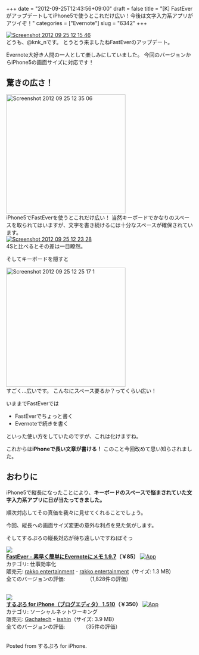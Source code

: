 +++
date = "2012-09-25T12:43:56+09:00"
draft = false
title = "[K] FastEverがアップデートしてiPhone5で使うとこれだけ広い！今後は文字入力系アプリがアツイぞ！"
categories = ["Evernote"]
slug = "6342"
+++

<div class="center"><a href="https://knk-n.com/images/2012/09/screenshot_2012-09-25_12.15.46.jpg"><img src="https://knk-n.com/images/2012/09/screenshot_2012-09-25_12.15.46.jpg" alt="Screenshot 2012 09 25 12 15 46" title="screenshot_2012-09-25_12.15.46.jpg" border="0" width="" height="" /></a></div>
どうも、@knk_nです。
とうとう来ましたねFastEverのアップデート。

Evernote大好き人間の一人として楽しみにしていました。
今回のバージョンからiPhone5の画面サイズに対応です！<!--more--><h2>驚きの広さ！</h2>
<div class="center"><a href="https://knk-n.com/images/2012/09/screenshot_2012-09-25_12.35.06.jpg"><img src="https://knk-n.com/images/2012/09/screenshot_2012-09-25_12.35.06.jpg" alt="Screenshot 2012 09 25 12 35 06" title="screenshot_2012-09-25_12.35.06.jpg" border="0" width="320" height="auto" /></a></div>
iPhone5でFastEverを使うとこれだけ広い！
当然キーボードでかなりのスペースを取られてはいますが、文字を書き続けるには十分なスペースが確保されています。

<div class="center"><a href="https://knk-n.com/images/2012/09/screenshot_2012-09-25_12.23.28.jpg"><img src="https://knk-n.com/images/2012/09/screenshot_2012-09-25_12.23.28.jpg" alt="Screenshot 2012 09 25 12 23 28" title="screenshot_2012-09-25_12.23.28.jpg" border="0" width="" height="" /></a></div>
4Sと比べるとその差は一目瞭然。

そしてキーボードを隠すと
<div class="center"><a href="https://knk-n.com/images/2012/09/screenshot_2012-09-25_12.25.17-1.jpg"><img src="https://knk-n.com/images/2012/09/screenshot_2012-09-25_12.25.17-1.jpg" alt="Screenshot 2012 09 25 12 25 17 1" title="screenshot_2012-09-25_12.25.17-1.jpg" border="0" width="320" height="auto" /></a></div>
すごく…広いです。
こんなにスペース要るか？ってくらい広い！

<p></p>
いままでFastEverでは
<ul>
<li>FastEverでちょっと書く</li>
<li>Evernoteで続きを書く</li>
</ul>
といった使い方をしていたのですが、これは化けますね。

これからは<strong>iPhoneで長い文章が書ける！</strong>
このこと今回改めて思い知らされました。

<h2>おわりに</h2>
iPhone5で縦長になったことにより、<strong>キーボードのスペースで悩まされていた文字入力系アプリに日が当たってきました。</strong>

順次対応してその真価を我々に見せてくれることでしょう。

今回、縦長への画面サイズ変更の意外な利点を見た気がします。

そしてするぷろの縦長対応が待ち遠しいですね(ぼそっ

<table class="appstorehelper"><a href="http://itunes.apple.com/jp/app/fastever-su-zaoku-jian-dannievernotenimemo/id364580273?mt=8&uo=4" rel="nofollow" target="_blank"><img class="appstorehelper_appicn" src="http://a5.mzstatic.com/us/r1000/119/Purple/v4/17/23/cf/1723cfe8-8c42-05d7-7fb7-646685d18fce/mzm.pyffnvps.png" /></a><div class="appstorehelper_text"><a href="http://itunes.apple.com/jp/app/fastever-su-zaoku-jian-dannievernotenimemo/id364580273?mt=8&uo=4" rel="nofollow" target="_blank"><b>FastEver - 素早く簡単にEvernoteにメモ 1.9.7</a>（&#65509;85）</b> <a href="http://itunes.apple.com/jp/app/fastever-su-zaoku-jian-dannievernotenimemo/id364580273?mt=8&uo=4" rel="nofollow" target="_blank"><img alt="App" src="http://ax.phobos.apple.com.edgesuite.net/ja_jp/images/web/linkmaker/badge_appstore-sm.gif" style="vertical-align: text-bottom;" /></b></a><br />カテゴリ: 仕事効率化<br />販売元: <a href="$artistUrl$" target="_blank">rakko entertainment</a> - <a href="http://rakkoentertainment.com" target="_blank">rakko entertainment</a>（サイズ: 1.3 MB）<br />全てのバージョンの評価: <img src="http://r.mzstatic.com/htmlResources/1043/web-storefront/images/rating_star.png" height="11px" width="11px" /><img src="http://r.mzstatic.com/htmlResources/1043/web-storefront/images/rating_star.png" height="11px" width="11px" /><img src="http://r.mzstatic.com/htmlResources/1043/web-storefront/images/rating_star.png" height="11px" width="11px" /><img src="http://r.mzstatic.com/htmlResources/1043/web-storefront/images/rating_star.png" height="11px" width="11px" /><img src="http://r.mzstatic.com/htmlResources/1043/web-storefront/images/rating_star_half.png" height="11px" width="11px" />（1,828件の評価）<br clear="all" /></div>
</table>

<table class="appstorehelper"><a href="http://itunes.apple.com/jp/app/surupuro-for-iphone-buroguedita/id436676299?mt=8&uo=4" rel="nofollow" target="_blank"><img class="appstorehelper_appicn" src="http://a5.mzstatic.com/us/r1000/109/Purple/v4/0e/54/fa/0e54fae9-d4cd-4224-9ab3-f6dbe395502a/mza_2385781230882958089.jpg" /></a><div class="appstorehelper_text"><a href="http://itunes.apple.com/jp/app/surupuro-for-iphone-buroguedita/id436676299?mt=8&uo=4" rel="nofollow" target="_blank"><b>するぷろ for iPhone（ブログエディタ） 1.510</a>（&#65509;350）</b> <a href="http://itunes.apple.com/jp/app/surupuro-for-iphone-buroguedita/id436676299?mt=8&uo=4" rel="nofollow" target="_blank"><img alt="App" src="http://ax.phobos.apple.com.edgesuite.net/ja_jp/images/web/linkmaker/badge_appstore-sm.gif" style="vertical-align: text-bottom;" /></b></a><br />カテゴリ: ソーシャルネットワーキング<br />販売元: <a href="$artistUrl$" target="_blank">Gachatech</a> - <a href="http://wayohoo.com/ios/apps/sns/slpro-for-iphone.html" target="_blank">isshin</a>（サイズ: 3.9 MB）<br />全てのバージョンの評価: <img src="http://r.mzstatic.com/htmlResources/1043/web-storefront/images/rating_star.png" height="11px" width="11px" /><img src="http://r.mzstatic.com/htmlResources/1043/web-storefront/images/rating_star.png" height="11px" width="11px" /><img src="http://r.mzstatic.com/htmlResources/1043/web-storefront/images/rating_star.png" height="11px" width="11px" /><img src="http://r.mzstatic.com/htmlResources/1043/web-storefront/images/rating_star.png" height="11px" width="11px" />（35件の評価）<br clear="all" /></div>
</table>
Posted from するぷろ for iPhone.
